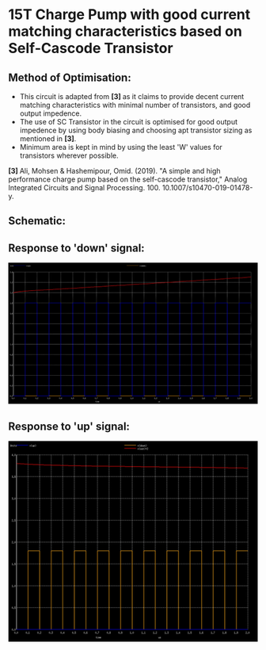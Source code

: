 <h1> 15T Charge Pump with good current matching characteristics based on Self-Cascode Transistor </h1>

<h2> Method of Optimisation: </h2>

* This circuit is adapted from <b> [3] </b> as it claims to provide decent current matching characteristics with minimal number of transistors, and good output impedence. <br>
* The use of SC Transistor in the circuit is optimised for good output impedence by using body biasing and choosing apt transistor sizing as mentioned in <b>[3]</b>. <br>
* Minimum area is kept in mind by using the least 'W' values for transistors wherever possible. <br>

<b> [3] </b> Ali, Mohsen & Hashemipour, Omid. (2019). "A simple and high performance charge pump based on the self-cascode transistor," Analog Integrated Circuits and Signal Processing. 100. 10.1007/s10470-019-01478-y. 

<h2> Schematic: </h2>


<h2> Response to 'down' signal: </h2>

![](chpmp_up_merged.jpg)

<h2> Response to 'up' signal: </h2>

![](chpmp_down_merged.jpg)

